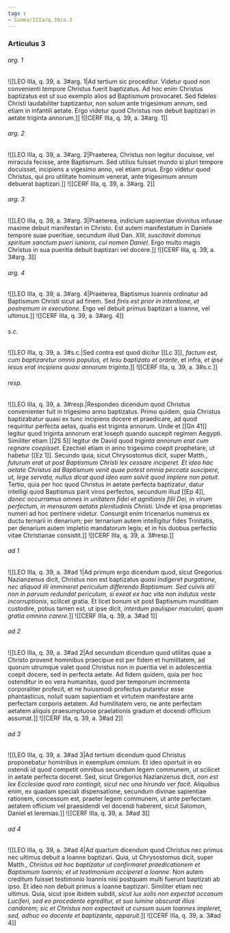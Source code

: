 ```yaml
---
tags : 
- Summa/IIIa/q.39/a.3
---
```


### Articulus 3

###### arg. 1
![[LEO IIIa, q. 39, a. 3#arg. 1|Ad tertium sic proceditur. Videtur quod non convenienti tempore Christus fuerit baptizatus. Ad hoc enim Christus baptizatus est ut suo exemplo alios ad Baptismum provocaret. Sed fideles Christi laudabiliter baptizantur, non solum ante trigesimum annum, sed etiam in infantili aetate. Ergo videtur quod Christus non debuit baptizari in aetate triginta annorum.]]
![[CERF IIIa, q. 39, a. 3#arg. 1]]

###### arg. 2
![[LEO IIIa, q. 39, a. 3#arg. 2|Praeterea, Christus non legitur docuisse, vel miracula fecisse, ante Baptismum. Sed utilius fuisset mundo si pluri tempore docuisset, incipiens a vigesimo anno, vel etiam prius. Ergo videtur quod Christus, qui pro utilitate hominum venerat, ante trigesimum annum debuerat baptizari.]]
![[CERF IIIa, q. 39, a. 3#arg. 2]]

###### arg. 3
![[LEO IIIa, q. 39, a. 3#arg. 3|Praeterea, indicium sapientiae divinitus infusae maxime debuit manifestari in Christo. Est autem manifestatum in Daniele tempore suae pueritiae, secundum illud Dan. XIII, *suscitavit dominus spiritum sanctum pueri iunioris, cui nomen Daniel*. Ergo multo magis Christus in sua pueritia debuit baptizari vel docere.]]
![[CERF IIIa, q. 39, a. 3#arg. 3]]

###### arg. 4
![[LEO IIIa, q. 39, a. 3#arg. 4|Praeterea, Baptismus Ioannis ordinatur ad Baptismum Christi sicut ad finem. Sed *finis est prior in intentione, et postremum in executione*. Ergo vel debuit primus baptizari a Ioanne, vel ultimus.]]
![[CERF IIIa, q. 39, a. 3#arg. 4]]

###### s.c.
![[LEO IIIa, q. 39, a. 3#s.c.|Sed contra est quod dicitur [[Lc 3]], *factum est, cum baptizaretur omnis populus, et Iesu baptizato et orante*, et infra, *et ipse Iesus erat incipiens quasi annorum triginta*.]]
![[CERF IIIa, q. 39, a. 3#s.c.]]

###### resp.
![[LEO IIIa, q. 39, a. 3#resp.|Respondeo dicendum quod Christus convenienter fuit in trigesimo anno baptizatus. Primo quidem, quia Christus baptizabatur quasi ex tunc incipiens docere et praedicare, ad quod requiritur perfecta aetas, qualis est triginta annorum. Unde et [[Gn 41]] legitur quod triginta annorum erat Ioseph quando suscepit regimen Aegypti. Similiter etiam [[2S 5]] legitur de David quod *triginta annorum erat cum regnare coepisset*. Ezechiel etiam in anno trigesimo coepit prophetare, ut habetur [[Ez 1]]. Secundo quia, sicut Chrysostomus dicit, super Matth., *futurum erat ut post Baptismum Christi lex cessare inciperet. Et ideo hac aetate Christus ad Baptismum venit quae potest omnia peccata suscipere, ut, lege servata, nullus dicat quod ideo eam solvit quod implere non potuit*. Tertio, quia per hoc quod Christus in aetate perfecta baptizatur, datur intelligi quod Baptismus parit viros perfectos, secundum illud [[Ep 4]], *donec occurramus omnes in unitatem fidei et agnitionis filii Dei, in virum perfectum, in mensuram aetatis plenitudinis Christi*. Unde et ipsa proprietas numeri ad hoc pertinere videtur. Consurgit enim tricenarius numerus ex ductu ternarii in denarium; per ternarium autem intelligitur fides Trinitatis, per denarium autem impletio mandatorum legis; et in his duobus perfectio vitae Christianae consistit.]]
![[CERF IIIa, q. 39, a. 3#resp.]]

###### ad 1
![[LEO IIIa, q. 39, a. 3#ad 1|Ad primum ergo dicendum quod, sicut Gregorius Nazianzenus dicit, Christus non est baptizatus *quasi indigeret purgatione, nec aliquod illi immineret periculum differendo Baptismum. Sed cuivis alii non in parvum redundat periculum, si exeat ex hac vita non indutus veste incorruptionis*, scilicet gratia. Et licet bonum sit post Baptismum munditiam custodire, potius tamen est, ut ipse dicit, *interdum paulisper maculari, quam gratia omnino carere*.]]
![[CERF IIIa, q. 39, a. 3#ad 1]]

###### ad 2
![[LEO IIIa, q. 39, a. 3#ad 2|Ad secundum dicendum quod utilitas quae a Christo provenit hominibus praecipue est per fidem et humilitatem, ad quorum utrumque valet quod Christus non in pueritia vel in adolescentia coepit docere, sed in perfecta aetate. Ad fidem quidem, quia per hoc ostenditur in eo vera humanitas, quod per temporum incrementa corporaliter profecit, et ne huiusmodi profectus putaretur esse phantasticus, noluit suam sapientiam et virtutem manifestare ante perfectam corporis aetatem. Ad humilitatem vero, ne ante perfectam aetatem aliquis praesumptuose praelationis gradum et docendi officium assumat.]]
![[CERF IIIa, q. 39, a. 3#ad 2]]

###### ad 3
![[LEO IIIa, q. 39, a. 3#ad 3|Ad tertium dicendum quod Christus proponebatur hominibus in exemplum omnium. Et ideo oportuit in eo ostendi id quod competit omnibus secundum legem communem, ut scilicet in aetate perfecta doceret. Sed, sicut Gregorius Nazianzenus dicit, *non est lex Ecclesiae quod raro contingit, sicut nec una hirundo ver facit*. Aliquibus enim, ex quadam speciali dispensatione, secundum divinae sapientiae rationem, concessum est, praeter legem communem, ut ante perfectam aetatem officium vel praesidendi vel docendi haberent, sicut Salomon, Daniel et Ieremias.]]
![[CERF IIIa, q. 39, a. 3#ad 3]]

###### ad 4
![[LEO IIIa, q. 39, a. 3#ad 4|Ad quartum dicendum quod Christus nec primus nec ultimus debuit a Ioanne baptizari. Quia, ut Chrysostomus dicit, super Matth., *Christus ad hoc baptizatur ut confirmaret praedicationem et Baptismum Ioannis; et ut testimonium acciperet a Ioanne*. Non autem creditum fuisset testimonio Ioannis nisi postquam multi fuerunt baptizati ab ipso. Et ideo non debuit primus a Ioanne baptizari. Similiter etiam nec ultimus. Quia, sicut ipse ibidem subdit, *sicut lux solis non expectat occasum Luciferi, sed eo procedente egreditur, et suo lumine obscurat illius candorem; sic et Christus non expectavit ut cursum suum Ioannes impleret, sed, adhuc eo docente et baptizante, apparuit*.]]
![[CERF IIIa, q. 39, a. 3#ad 4]]

